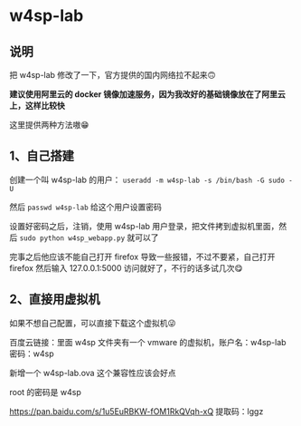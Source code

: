 # w4sp-lab
## 说明

把 w4sp-lab 修改了一下，官方提供的国内网络拉不起来🙃

**建议使用阿里云的 docker 镜像加速服务，因为我改好的基础镜像放在了阿里云上，这样比较快**

这里提供两种方法嗷😁



## 1、自己搭建

创建一个叫 w4sp-lab 的用户：
`useradd -m w4sp-lab -s /bin/bash -G sudo -U`

然后 `passwd w4sp-lab` 给这个用户设置密码

设置好密码之后，注销，使用 w4sp-lab 用户登录，把文件拷到虚拟机里面，然后 `sudo python w4sp_webapp.py` 就可以了

完事之后他应该不能自己打开 firefox 导致一些报错，不过不要紧，自己打开 firefox 然后输入 127.0.0.1:5000 访问就好了，不行的话多试几次😋



##  2、直接用虚拟机

如果不想自己配置，可以直接下载这个虚拟机😜

百度云链接：里面 w4sp 文件夹有一个 vmware 的虚拟机，账户名：w4sp-lab   密码：w4sp

新增一个 w4sp-lab.ova 这个兼容性应该会好点

root 的密码是 w4sp

https://pan.baidu.com/s/1u5EuRBKW-fOM1RkQVqh-xQ 
提取码：lggz



